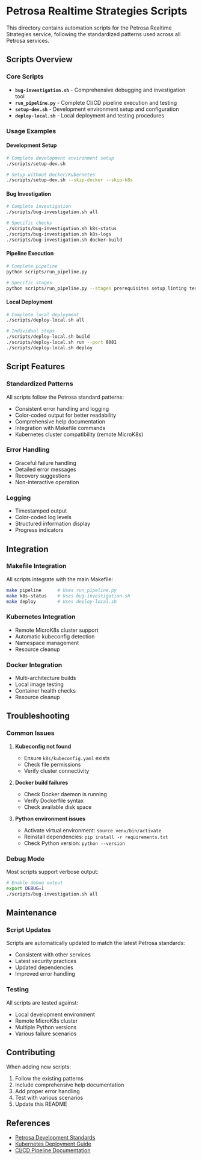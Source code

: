 # Petrosa Realtime Strategies Scripts

This directory contains automation scripts for the Petrosa Realtime Strategies service, following the standardized patterns used across all Petrosa services.

## Scripts Overview

### Core Scripts

- **`bug-investigation.sh`** - Comprehensive debugging and investigation tool
- **`run_pipeline.py`** - Complete CI/CD pipeline execution and testing
- **`setup-dev.sh`** - Development environment setup and configuration
- **`deploy-local.sh`** - Local deployment and testing procedures

### Usage Examples

#### Development Setup
```bash
# Complete development environment setup
./scripts/setup-dev.sh

# Setup without Docker/Kubernetes
./scripts/setup-dev.sh --skip-docker --skip-k8s
```

#### Bug Investigation
```bash
# Complete investigation
./scripts/bug-investigation.sh all

# Specific checks
./scripts/bug-investigation.sh k8s-status
./scripts/bug-investigation.sh k8s-logs
./scripts/bug-investigation.sh docker-build
```

#### Pipeline Execution
```bash
# Complete pipeline
python scripts/run_pipeline.py

# Specific stages
python scripts/run_pipeline.py --stages prerequisites setup linting tests
```

#### Local Deployment
```bash
# Complete local deployment
./scripts/deploy-local.sh all

# Individual steps
./scripts/deploy-local.sh build
./scripts/deploy-local.sh run --port 8081
./scripts/deploy-local.sh deploy
```

## Script Features

### Standardized Patterns
All scripts follow the Petrosa standard patterns:
- Consistent error handling and logging
- Color-coded output for better readability
- Comprehensive help documentation
- Integration with Makefile commands
- Kubernetes cluster compatibility (remote MicroK8s)

### Error Handling
- Graceful failure handling
- Detailed error messages
- Recovery suggestions
- Non-interactive operation

### Logging
- Timestamped output
- Color-coded log levels
- Structured information display
- Progress indicators

## Integration

### Makefile Integration
All scripts integrate with the main Makefile:
```bash
make pipeline      # Uses run_pipeline.py
make k8s-status    # Uses bug-investigation.sh
make deploy        # Uses deploy-local.sh
```

### Kubernetes Integration
- Remote MicroK8s cluster support
- Automatic kubeconfig detection
- Namespace management
- Resource cleanup

### Docker Integration
- Multi-architecture builds
- Local image testing
- Container health checks
- Resource cleanup

## Troubleshooting

### Common Issues

1. **Kubeconfig not found**
   - Ensure `k8s/kubeconfig.yaml` exists
   - Check file permissions
   - Verify cluster connectivity

2. **Docker build failures**
   - Check Docker daemon is running
   - Verify Dockerfile syntax
   - Check available disk space

3. **Python environment issues**
   - Activate virtual environment: `source venv/bin/activate`
   - Reinstall dependencies: `pip install -r requirements.txt`
   - Check Python version: `python --version`

### Debug Mode
Most scripts support verbose output:
```bash
# Enable debug output
export DEBUG=1
./scripts/bug-investigation.sh all
```

## Maintenance

### Script Updates
Scripts are automatically updated to match the latest Petrosa standards:
- Consistent with other services
- Latest security practices
- Updated dependencies
- Improved error handling

### Testing
All scripts are tested against:
- Local development environment
- Remote MicroK8s cluster
- Multiple Python versions
- Various failure scenarios

## Contributing

When adding new scripts:
1. Follow the existing patterns
2. Include comprehensive help documentation
3. Add proper error handling
4. Test with various scenarios
5. Update this README

## References

- [Petrosa Development Standards](../docs/DEVELOPMENT.md)
- [Kubernetes Deployment Guide](../docs/DEPLOYMENT.md)
- [CI/CD Pipeline Documentation](../docs/CI_CD.md)
